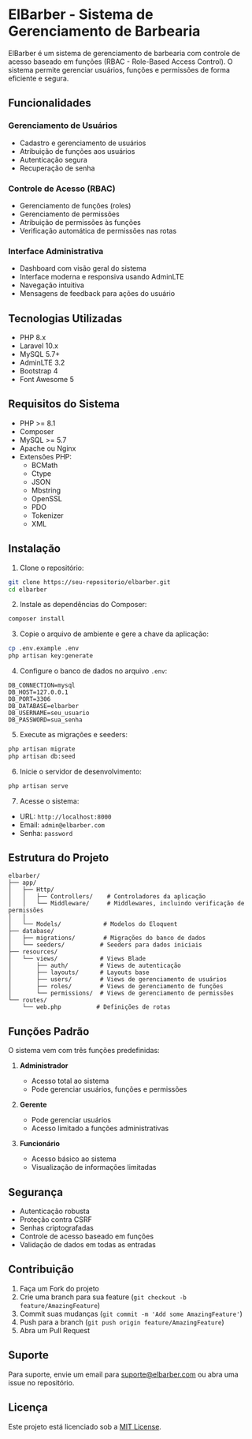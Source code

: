 # ElBarber - Sistema de Gerenciamento de Barbearia

ElBarber é um sistema de gerenciamento de barbearia com controle de acesso baseado em funções (RBAC - Role-Based Access Control). O sistema permite gerenciar usuários, funções e permissões de forma eficiente e segura.

## Funcionalidades

### Gerenciamento de Usuários
- Cadastro e gerenciamento de usuários
- Atribuição de funções aos usuários
- Autenticação segura
- Recuperação de senha

### Controle de Acesso (RBAC)
- Gerenciamento de funções (roles)
- Gerenciamento de permissões
- Atribuição de permissões às funções
- Verificação automática de permissões nas rotas

### Interface Administrativa
- Dashboard com visão geral do sistema
- Interface moderna e responsiva usando AdminLTE
- Navegação intuitiva
- Mensagens de feedback para ações do usuário

## Tecnologias Utilizadas

- PHP 8.x
- Laravel 10.x
- MySQL 5.7+
- AdminLTE 3.2
- Bootstrap 4
- Font Awesome 5

## Requisitos do Sistema

- PHP >= 8.1
- Composer
- MySQL >= 5.7
- Apache ou Nginx
- Extensões PHP:
  - BCMath
  - Ctype
  - JSON
  - Mbstring
  - OpenSSL
  - PDO
  - Tokenizer
  - XML

## Instalação

1. Clone o repositório:
```bash
git clone https://seu-repositorio/elbarber.git
cd elbarber
```

2. Instale as dependências do Composer:
```bash
composer install
```

3. Copie o arquivo de ambiente e gere a chave da aplicação:
```bash
cp .env.example .env
php artisan key:generate
```

4. Configure o banco de dados no arquivo `.env`:
```
DB_CONNECTION=mysql
DB_HOST=127.0.0.1
DB_PORT=3306
DB_DATABASE=elbarber
DB_USERNAME=seu_usuario
DB_PASSWORD=sua_senha
```

5. Execute as migrações e seeders:
```bash
php artisan migrate
php artisan db:seed
```

6. Inicie o servidor de desenvolvimento:
```bash
php artisan serve
```

7. Acesse o sistema:
- URL: `http://localhost:8000`
- Email: `admin@elbarber.com`
- Senha: `password`

## Estrutura do Projeto

```
elbarber/
├── app/
│   ├── Http/
│   │   ├── Controllers/    # Controladores da aplicação
│   │   └── Middleware/     # Middlewares, incluindo verificação de permissões
│   │   
│   └── Models/            # Modelos do Eloquent
├── database/
│   ├── migrations/        # Migrações do banco de dados
│   └── seeders/          # Seeders para dados iniciais
├── resources/
│   └── views/            # Views Blade
│       ├── auth/         # Views de autenticação
│       ├── layouts/      # Layouts base
│       ├── users/        # Views de gerenciamento de usuários
│       ├── roles/        # Views de gerenciamento de funções
│       └── permissions/  # Views de gerenciamento de permissões
└── routes/
    └── web.php          # Definições de rotas
```

## Funções Padrão

O sistema vem com três funções predefinidas:

1. **Administrador**
   - Acesso total ao sistema
   - Pode gerenciar usuários, funções e permissões

2. **Gerente**
   - Pode gerenciar usuários
   - Acesso limitado a funções administrativas

3. **Funcionário**
   - Acesso básico ao sistema
   - Visualização de informações limitadas

## Segurança

- Autenticação robusta
- Proteção contra CSRF
- Senhas criptografadas
- Controle de acesso baseado em funções
- Validação de dados em todas as entradas

## Contribuição

1. Faça um Fork do projeto
2. Crie uma branch para sua feature (`git checkout -b feature/AmazingFeature`)
3. Commit suas mudanças (`git commit -m 'Add some AmazingFeature'`)
4. Push para a branch (`git push origin feature/AmazingFeature`)
5. Abra um Pull Request

## Suporte

Para suporte, envie um email para suporte@elbarber.com ou abra uma issue no repositório.

## Licença

Este projeto está licenciado sob a [MIT License](LICENSE).
